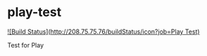 play-test
=========

[![Build Status](http://208.75.75.76/buildStatus/icon?job=Play Test)](http://208.75.75.76/job/Play%20Test/)

Test for Play
